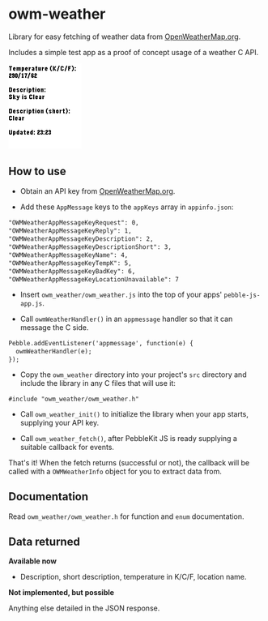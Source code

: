 # owm-weather

Library for easy fetching of weather data from [OpenWeatherMap.org](http://home.openweathermap.org).

Includes a simple test app as a proof of concept usage of a weather C API.

![basalt](screenshots/basalt.png)


## How to use

* Obtain an API key from [OpenWeatherMap.org](http://home.openweathermap.org/users/sign_up).

* Add these `AppMessage` keys to the `appKeys` array in `appinfo.json`:

```
"OWMWeatherAppMessageKeyRequest": 0,
"OWMWeatherAppMessageKeyReply": 1,
"OWMWeatherAppMessageKeyDescription": 2,
"OWMWeatherAppMessageKeyDescriptionShort": 3,
"OWMWeatherAppMessageKeyName": 4,
"OWMWeatherAppMessageKeyTempK": 5,
"OWMWeatherAppMessageKeyBadKey": 6,
"OWMWeatherAppMessageKeyLocationUnavailable": 7
```

* Insert `owm_weather/owm_weather.js` into the top of your apps' `pebble-js-app.js`.

* Call `owmWeatherHandler()` in an `appmessage` handler so that it can message the C side.

```
Pebble.addEventListener('appmessage', function(e) {
  owmWeatherHandler(e);
});
```

* Copy the `owm_weather` directory into your project's `src` directory and include the library in any C files that will use it:

```
#include "owm_weather/owm_weather.h"
```

* Call `owm_weather_init()` to initialize the library when your app starts, supplying your API key.

* Call `owm_weather_fetch()`, after PebbleKit JS is ready supplying a suitable
  callback for events.

That's it! When the fetch returns (successful or not), the callback will be called with a `OWMWeatherInfo` object for you to extract data from.


## Documentation

Read `owm_weather/owm_weather.h` for function and `enum` documentation.


## Data returned

**Available now**

* Description, short description, temperature in K/C/F, location name.

**Not implemented, but possible**

Anything else detailed in the JSON response.
